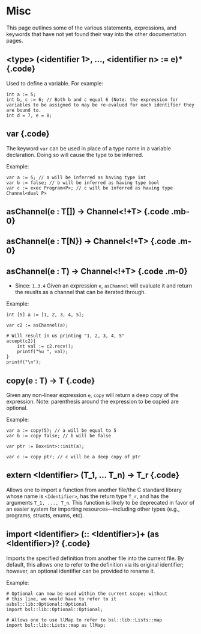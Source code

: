 # Misc

This page outlines some of the various statements, expressions, and keywords that have not yet found their way into the other documentation pages. 


## \<type\> (\<identifier 1\>, ..., \<identifier n\> := e)* {.code}
Used to define a variable. For example: 
```bismuth 
int a := 5; 
int b, c := 6; // Both b and c equal 6 (Note: the expression for variables to be assigned to may be re-evalued for each identifier they are bound to. 
int d = 7, e = 8;
```

## var {.code}

The keyword `var` can be used in place of a type name in a variable declaration. Doing so will cause the type to be inferred. 

Example: 
```bismuth 
var a := 5; // a will be inferred as having type int 
var b := false; // b will be inferred as having type bool 
var c := exec Program<P>; // c will be inferred as having type Channel<dual P> 
```

## asChannel(e : T[]) -> Channel<!+T> {.code .mb-0}
## asChannel(e : T[N}) -> Channel<!+T> {.code .m-0}
## asChannel(e : T) -> Channel<!+T> {.code .m-0}
* Since: `1.3.4` 
Given an expression `e`, `asChannel` will evaluate it and return the reuslts as a channel that can be iterated through. 

Example: 
```bismuth
int [5] a := [1, 2, 3, 4, 5];

var c2 := asChannel(a); 

# Will result in us printing "1, 2, 3, 4, 5"
accept(c2){
	int val := c2.recv();
	printf("%u ", val);
}
printf("\n");
```

## copy(e : T) -> T {.code} 
Given any non-linear expression `e`, `copy` will return a deep copy of the expression. Note: parenthesis around the expression to be copied are optional. 

Example: 
```bismuth 
var a := copy(5); // a will be equal to 5
var b := copy false; // b will be false

var ptr := Box<int>::init(a); 

var c := copy ptr; // c will be a deep copy of ptr
```

## extern \<Identifier\> (T_1, ... T_n) -> T_r {.code}

Allows one to import a function from another file/the C standard library whose name is `<Identifier>`, has the return type `T_r`, and has the arguments `T_1, ..., T_n`. This function is likely to be deprecated in favor of an easier system for importing resources—including other types (e.g., programs, structs, enums, etc).  

## import \<Identifier\> (:: \<Identifier\>)+ (as \<Identifier\>)? {.code}
Imports the specified definition from another file into the current file. By default, this allows one to refer to the definition via its original identifier; however, an optional identifier can be provided to rename it.

Example: 
```bismuth
# Optional can now be used within the current scope; without
# this line, we would have to refer to it asbsl::lib::Optional::Optional
import bsl::lib::Optional::Optional; 

# Allows one to use llMap to refer to bsl::lib::Lists::map
import bsl::lib::Lists::map as llMap;
```


